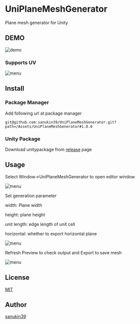 # UniPlaneMeshGenerator
Plane mesh generator for Unity

## DEMO
![demo](https://github.com/sanukin39/UniPlaneMeshGenerator/blob/main/images/demo.gif)

### Supports UV
![menu](https://github.com/sanukin39/UniPlaneMeshGenerator/blob/main/images/uv.png)

## Install
### Package Manager
Add following url at package manager

`git@github.com:sanukin39/UniPlaneMeshGenerator.git?path=/Assets/UniPlaneMeshGenerator#1.0.0`

### Unity Package
Download unitypackage from [release](https://github.com/sanukin39/UniPlaneMeshGenerator/releases/tag/1.0.0) page

## Usage
Select Window->UniPlaneMeshGenerator to open editor window

![menu](https://github.com/sanukin39/UniPlaneMeshGenerator/blob/main/images/window.png)

Set generation parameter

width: Plane width

height: plane height

unit length: edge length of unit cell

horizontal: whether to export horizontal plane

![menu](https://github.com/sanukin39/UniPlaneMeshGenerator/blob/main/images/menu.png)

Refresh Preview to check output and Export to save mesh

![menu](https://github.com/sanukin39/UniPlaneMeshGenerator/blob/main/images/result.png)

## License
[MIT](https://github.com/sanukin39/UniPlaneMeshGenerator/blob/main/LICENSE)

## Author
[sanukin39](https://github.com/sanukin39)
